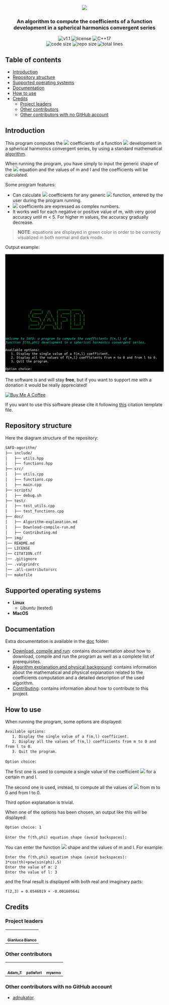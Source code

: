<p align="center"><img src="https://github.com/JustWhit3/SAFD-algorithm/blob/main/img/logo.svg" height=220></p>

<h3 align="center">An algorithm to compute the coefficients of a function development in a spherical harmonics convergent series</h3>
<p align="center">
    <img title="v1.1" alt="v1.1" src="https://img.shields.io/badge/version-v1.1-informational?style=flat-square"
    <a href="LICENSE">
        <img title="MIT License" alt="license" src="https://img.shields.io/badge/license-MIT-informational?style=flat-square">
    </a>
	<img title="C++17" alt="C++17" src="https://img.shields.io/badge/c++-17-informational?style=flat-square">
    </a></br>
	<img title="Code size" alt="code size" src="https://img.shields.io/github/languages/code-size/JustWhit3/SAFD-algorithm?color=red">
	<img title="Repo size" alt="repo size" src="https://img.shields.io/github/repo-size/JustWhit3/SAFD-algorithm?color=red">
	<img title="Lines of code" alt="total lines" src="https://img.shields.io/tokei/lines/github/JustWhit3/SAFD-algorithm?color=red">
</p>

## Table of contents

- [Introduction](#introduction)
- [Repository structure](#repository-structure)
- [Supported operating systems](#supported-operating-systems)
- [Documentation](#documentation)
- [How to use](#how-to-use)
- [Credits](#credits)
  - [Project leaders](#project-leaders)
  - [Other contributors](#other-contributors)
  - [Other contributors with no GitHub account](Other-contributors-with-no-GitHub-account)

## Introduction

This program computes the <img src="https://render.githubusercontent.com/render/math?math=\color{green}{f_{m,l}}"> coefficients of a function <img src="https://render.githubusercontent.com/render/math?math=\color{green}{f(\theta, \phi)}"> development in a spherical harmonics convergent series, by using a standard mathematical [algorithm](https://github.com/JustWhit3/SAFD-algorithm/tree/main/doc/algorithm_explanation.md).

When running the program, you have simply to input the generic shape of the <img src="https://render.githubusercontent.com/render/math?math=\color{green}{f(\theta, \phi)}"> equation and the values of m and l and the coefficients will be calculated.

Some program features:

 - Can calculate <img src="https://render.githubusercontent.com/render/math?math=\color{green}{f_{m,l}}"> coefficients for any generic <img src="https://render.githubusercontent.com/render/math?math=\color{green}{f(\theta, \phi)}"> function, entered by the user during the program running.
 - <img src="https://render.githubusercontent.com/render/math?math=\color{green}{f_{m,l}}"> coefficients are expressed as complex numbers.
 - It works well for each negative or positive value of m, with very good accuracy until m < 5. For higher m values, the accuracy gradually decrease.

> **NOTE**: equations are displayed in green color in order to be correctly visualized in both normal and dark mode.

Output example:

<img src="https://github.com/JustWhit3/SAFD-algorithm/blob/main/img/SAFD.gif">

The software is and will stay **free**, but if you want to support me with a donation it would be really appreciated!

<a href="https://www.buymeacoffee.com/JustWhit33" target="_blank"><img src="https://cdn.buymeacoffee.com/buttons/default-orange.png" alt="Buy Me A Coffee" height="41" width="174"></a>

If you want to use this software please cite it following [this](https://github.com/JustWhit3/SAFD-algorithm/tree/main/CITATION.cff) citation template file.

## Repository structure

Here the diagram structure of the repository:

```txt
SAFD-agorithm/
├── include/
│   ├── utils.hpp
│   ├── functions.hpp
├── src/
│   ├── utils.cpp
│   ├── functions.cpp
│   ├── main.cpp
├── scripts/
│   ├── debug.sh
├── test/
│   ├── test_utils.cpp
│   ├── test_functions.cpp
├── doc/
│   ├── Algorithm-explanation.md
│   ├── Download-compile-run.md
│   ├── Contributing.md
├── img/
│── README.md
│── LICENSE
│── CITATION.cff
│── .gitignore
│── .valgrindrc
│── .all-contributorsrc
│── makefile
```

## Supported operating systems

- **Linux**
  - *Ubuntu* (tested)
- **MacOS**

## Documentation

Extra documentation is available in the [doc](https://github.com/JustWhit3/SAFD-algorithm/tree/main/doc) folder:

- [Download, compile and run](https://github.com/JustWhit3/SAFD-algorithm/blob/main/doc/Download-compile-run.md): contains documentation about how to download, compile and run the program as well as a complete list of prerequisites.
- [Algorithm explanation and physical background](https://github.com/JustWhit3/SAFD-algorithm/blob/main/doc/Algorithm-explanation.md): contains information about the mathematical and physical explanation related to the coefficients computation and a detailed description of the used algorithm.
- [Contributing](https://github.com/JustWhit3/SAFD-algorithm/tree/main/doc/Contributing.md): contains information about how to contribute to this project.

## How to use

When running the program, some options are displayed:

```Shell
Available options:
   1. Display the single value of a f(m,l) coefficient.
   2. Display all the values of f(m,l) coefficients from m to 0 and from l to 0.
   3. Quit the program. 

Option choice: 
```

The first one is used to compute a single value of the coefficient <img src="https://render.githubusercontent.com/render/math?math=\color{green}{f_{m,l}}"> for a certain m and l.

The second one is used, instead, to compute all the values of <img src="https://render.githubusercontent.com/render/math?math=\color{green}{f_{m,l}}"> from m to 0 and from l to 0.

Third option explanation is trivial.

When one of the options has been chosen, an output like this will be displayed:

```Shell
Option choice: 1

Enter the f(th,phi) equation shape (avoid backspaces): 
```

You can enter the function <img src="https://render.githubusercontent.com/render/math?math=\color{green}{f(\theta, \phi)}"> shape and the values of m and l. For example:

```Shell
Enter the f(th,phi) equation shape (avoid backspaces): 3*cos(th)+pow(sin(phi),5)
Enter the value of m: 2
Enter the value of l: 3
```

and the final result is displayed with both real and imaginary parts:

```Shell
f(2,3) = 0.0546019 + -0.00160564i
```

## Credits

### Project leaders

<table>
  <tr>
    <td align="center"><a href="https://justwhit3.github.io/"><img src="https://avatars.githubusercontent.com/u/48323961?v=4" width="100px;" alt=""/><br /><sub><b>Gianluca Bianco</b></sub></a></td>
  </tr>
</table>

### Other contributors

<!-- ALL-CONTRIBUTORS-LIST:START - Do not remove or modify this section -->
<!-- prettier-ignore-start -->
<!-- markdownlint-disable -->
<table>
  <tr>
    <td align="center"><a href="https://github.com/AdamTas"><img src="https://avatars.githubusercontent.com/u/17808974?v=4" width="100px;" alt=""/><br /><sub><b>Adam_T</b></sub></a></td>
    <td align="center"><a href="https://github.com/patlefort"><img src="https://avatars.githubusercontent.com/u/3423714?v=4" width="100px;" alt=""/><br /><sub><b>patlefort</b></sub></a></td>
    <td align="center"><a href="https://github.com/myermo"><img src="https://avatars.githubusercontent.com/u/93035284?v=4" width="100px;" alt=""/><br /><sub><b>myermo</b></sub></a></td>
  </tr>
</table>

<!-- markdownlint-restore -->
<!-- prettier-ignore-end -->

<!-- ALL-CONTRIBUTORS-LIST:END -->

### Other contributors with no GitHub account

- [adnukator](https://www.reddit.com/user/adnukator).